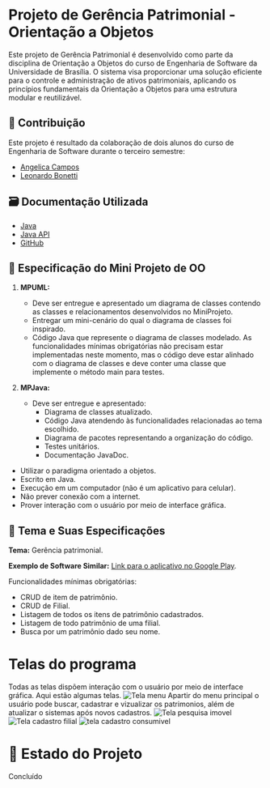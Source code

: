 # Projeto de Gerência Patrimonial - Orientação a Objetos

Este projeto de Gerência Patrimonial é desenvolvido como parte da disciplina de Orientação a Objetos do curso de Engenharia de Software da Universidade de Brasília. O sistema visa proporcionar uma solução eficiente para o controle e administração de ativos patrimoniais, aplicando os princípios fundamentais da Orientação a Objetos para uma estrutura modular e reutilizável.

## 👥 Contribuição

Este projeto é resultado da colaboração de dois alunos do curso de Engenharia de Software durante o terceiro semestre:

- [Angelica Campos](https://github.com/angelicaccampos)
- [Leonardo Bonetti](https://github.com/LeoFacB)

## 🗃 Documentação Utilizada
- [Java](https://docs.oracle.com/en/java/javase/21/)
- [Java API](https://docs.oracle.com/javase/8/docs/api/)
- [GitHub](https://docs.github.com/pt)

## 📑 Especificação do Mini Projeto de OO

1. **MPUML:**
   - Deve ser entregue e apresentado um diagrama de classes contendo as classes e relacionamentos desenvolvidos no MiniProjeto.
   - Entregar um mini-cenário do qual o diagrama de classes foi inspirado.
   - Código Java que represente o diagrama de classes modelado. As funcionalidades mínimas obrigatórias não precisam estar implementadas neste momento, mas o código deve estar alinhado com o diagrama de classes e deve conter uma classe que implemente o método main para testes.

2. **MPJava:**
   - Deve ser entregue e apresentado:
     - Diagrama de classes atualizado.
     - Código Java atendendo às funcionalidades relacionadas ao tema escolhido.
     - Diagrama de pacotes representando a organização do código.
     - Testes unitários.
     - Documentação JavaDoc.

- Utilizar o paradigma orientado a objetos.
- Escrito em Java.
- Execução em um computador (não é um aplicativo para celular).
- Não prever conexão com a internet.
- Prover interação com o usuário por meio de interface gráfica.

## 📝 Tema e Suas Especificações

**Tema:** Gerência patrimonial.

**Exemplo de Software Similar:** [Link para o aplicativo no Google Play](https://play.google.com/store/apps/details?id=infinito.superinventario).

Funcionalidades mínimas obrigatórias:
- CRUD de item de patrimônio.
- CRUD de Filial.
- Listagem de todos os itens de patrimônio cadastrados.
- Listagem de todo patrimônio de uma filial.
- Busca por um patrimônio dado seu nome.

# Telas do programa
Todas as telas dispõem interação com o usuário por meio de interface gráfica.
Aqui estão algumas telas.
![Tela menu](https://github.com/LeoFacB/Trabalho-OO-GerenciaPatrimonial/assets/82877749/37c6f263-e8f9-4532-9046-7ca1c728800e)
Apartir do menu principal o usuário pode buscar, cadastrar e vizualizar os patrimonios, além de atualizar o sistemas após novos cadastros. 
![Tela pesquisa imovel](https://github.com/LeoFacB/Trabalho-OO-GerenciaPatrimonial/assets/82877749/ce7ada32-c048-4efb-816c-4b56d0b6e8fb)
![Tela cadastro filial](https://github.com/LeoFacB/Trabalho-OO-GerenciaPatrimonial/assets/82877749/f2ddd82d-c069-42b4-b7e4-318b5a230fe3)
![tela cadastro consumivel](https://github.com/LeoFacB/Trabalho-OO-GerenciaPatrimonial/assets/82877749/5ef39919-842d-4adb-9816-2092473f2f3f)

# 📍 Estado do Projeto
Concluído
